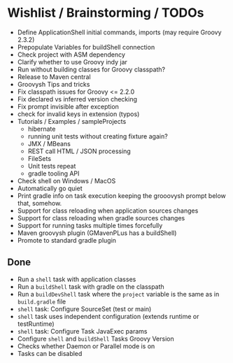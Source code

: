 # Wishlist / Brainstorming / TODOs

- Define ApplicationShell initial commands, imports (may require Groovy 2.3.2)
- Prepopulate Variables for buildShell connection
- Check project with ASM dependency
- Clarify whether to use Groovy indy jar
- Run without building classes for Groovy classpath?
- Release to Maven central
- Groovysh Tips and tricks
- Fix classpath issues for Groovy <= 2.2.0
- Fix declared vs inferred version checking
- Fix prompt invisible after exception
- check for invalid keys in extension (typos)
- Tutorials / Examples / sampleProjects
    - hibernate
    - running unit tests without creating fixture again?
    - JMX / MBeans
    - REST call HTML / JSON processing
    - FileSets
    - Unit tests repeat
    - gradle tooling API
- Check shell on Windows / MacOS
- Automatically go quiet
- Print gradle info on task execution keeping the grooovysh prompt below that, somehow.
- Support for class reloading when application sources changes
- Support for class reloading when gradle sources changes
- Support for running tasks multiple times forcefully
- Maven groovysh plugin (GMavenPLus has a buildShell)
- Promote to standard gradle plugin


## Done

- Run a ```shell``` task with application classes
- Run a ```buildShell``` task with gradle on the classpath
- Run a ```buildDevShell``` task where the ```project``` variable is the same as in ```build.gradle``` file
- ```shell``` task: Configure SourceSet (test or main)
- ```shell``` task uses independent configuration (extends runtime or testRuntime)
- ```shell``` task: Configure Task JavaExec params
- Configure ```shell``` and ```buildShell``` Tasks Groovy Version
- Checks whether Daemon or Parallel mode is on
- Tasks can be disabled
